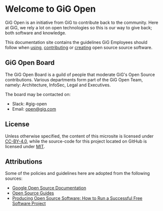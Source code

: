 # Welcome to GiG Open

GiG Open is an initiative from GiG to contribute back to the community. Here at GiG, we rely a lot on open technologies so this is our way to give back; both software and knowledge.

This documentation site contains the guidelines GiG Employees should follow when [using](open-source/using.md), [contributing](open-source/contributing.md) or [creating](open-source/creating.md) open source source software.

## GiG Open Board

The GiG Open Board is a guild of people that moderate GiG's Open Source contributions. Various departments form part of the GiG Open Team, namely: Architecture, InfoSec, Legal and Executives.

The board may be contacted on:

* Slack: #gig-open
* Email: open@gig.com

## License

Unless otherwise specified, the content of this microsite is licensed under [CC-BY-4.0](https://creativecommons.org/licenses/by/4.0/), while the source-code for this project located on GitHub is licensed under [MIT](https://github.com/GiG/open/blob/master/LICENSE).

## Attributions

Some of the policies and guidelines here are adopted from the following sources:

* [Google Open Source Documentation](https://opensource.google/docs/)
* [Open Source Guides](https://opensource.guide/)
* [Producing Open Source Software: How to Run a Successful Free Software Project](https://producingoss.com/)